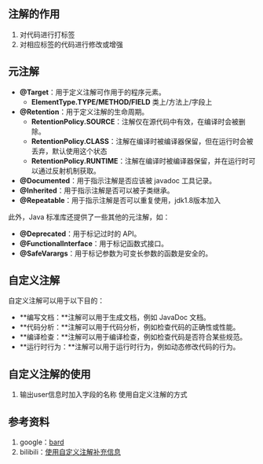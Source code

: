 ## 注解的作用
1. 对代码进行打标签
2. 对相应标签的代码进行修改或增强

## 元注解
* **@Target**：用于定义注解可作用于的程序元素。
  * **ElementType.TYPE/METHOD/FIELD** 类上/方法上/字段上
* **@Retention**：用于定义注解的生命周期。
  * **RetentionPolicy.SOURCE**：注解仅在源代码中有效，在编译时会被删除。
  * **RetentionPolicy.CLASS**：注解在编译时被编译器保留，但在运行时会被丢弃，默认使用这个状态
  * **RetentionPolicy.RUNTIME**：注解在编译时被编译器保留，并在运行时可以通过反射机制获取。
* **@Documented**：用于指示注解是否应该被 javadoc 工具记录。
* **@Inherited**：用于指示注解是否可以被子类继承。
* **@Repeatable**：用于指示注解是否可以重复使用，jdk1.8版本加入

此外，Java 标准库还提供了一些其他的元注解，如：

* **@Deprecated**：用于标记过时的 API。
* **@FunctionalInterface**：用于标记函数式接口。
* **@SafeVarargs**：用于标记参数为可变长参数的函数是安全的。

## 自定义注解
自定义注解可以用于以下目的：
* **编写文档：**注解可以用于生成文档，例如 JavaDoc 文档。
* **代码分析：**注解可以用于代码分析，例如检查代码的正确性或性能。
* **编译检查：**注解可以用于编译检查，例如检查代码是否符合某些规范。
* **运行时行为：**注解可以用于运行时行为，例如动态修改代码的行为。

## 自定义注解的使用
1. 输出user信息时加入字段的名称 使用自定义注解的方式

## 参考资料
1. google：[bard](https://bard.google.com/)
2. bilibili：[使用自定义注解补充信息](https://www.bilibili.com/video/BV1UG411K7HH)